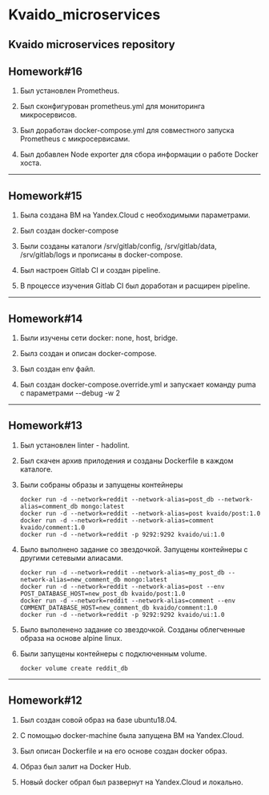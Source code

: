 # Kvaido_microservices
Kvaido microservices repository
------------------------
## Homework#16

1. Был установлен Prometheus.

2. Был сконфигурован prometheus.yml для мониторинга микросервисов.

3. Был доработан docker-compose.yml для совместного запуска Prometheus с микросервисами.

4. Был добавлен Node exporter для сбора информации о работе Docker хоста.

------------------------
## Homework#15
1. Была создана ВМ на Yandex.Cloud с необходимыми параметрами.

2. Был создан docker-compose

3. Были созданы каталоги /srv/gitlab/config, /srv/gitlab/data, /srv/gitlab/logs и
   прописаны в docker-compose.

4. Был настроен Gitlab CI и создан pipeline.

5. В процессе изучения Gitlab CI был доработан и расщирен pipeline.

------------------------
## Homework#14

1. Были изучены сети docker: none, host, bridge.

2. Былз создан и описан docker-compose.

3. Был создан env файл.

4. Был создан docker-compose.override.yml и запускает команду puma с параметрами  --debug -w 2

------------------------
## Homework#13

1. Был установлен linter - hadolint.

2. Был скачен архив прилодения и созданы Dockerfile в каждом каталоге.

3. Были собраны образы и запущены контейнеры
   ```
   docker run -d --network=reddit --network-alias=post_db --network-alias=comment_db mongo:latest
   docker run -d --network=reddit --network-alias=post kvaido/post:1.0
   docker run -d --network=reddit --network-alias=comment kvaido/comment:1.0
   docker run -d --network=reddit -p 9292:9292 kvaido/ui:1.0
   ```

4. Было выполнено задание со звездочкой. Запущены контейнеры с другими сетевыми алиасами.
   ```
   docker run -d --network=reddit --network-alias=my_post_db --network-alias=new_comment_db mongo:latest
   docker run -d --network=reddit --network-alias=post --env POST_DATABASE_HOST=new_post_db kvaido/post:1.0
   docker run -d --network=reddit --network-alias=comment --env COMMENT_DATABASE_HOST=new_comment_db kvaido/comment:1.0
   docker run -d --network=reddit -p 9292:9292 kvaido/ui:1.0
   ```

5. Было выполенено задание со звездочкой. Созданы облегченные образа на основе alpine linux.

6. Были запущены контейнеры с подключенным volume.
   ```
   docker volume create reddit_db
   ```

------------------------
## Homework#12

1. Был создан совой образ на базе ubuntu18.04.

2. С помощью docker-machine была запущена ВМ на Yandex.Cloud.

3. Был описан Dockerfile и на его основе создан docker образ.

4. Образ был залит на Docker Hub.

5. Новый docker обрал был развернут на Yandex.Cloud и локально.
